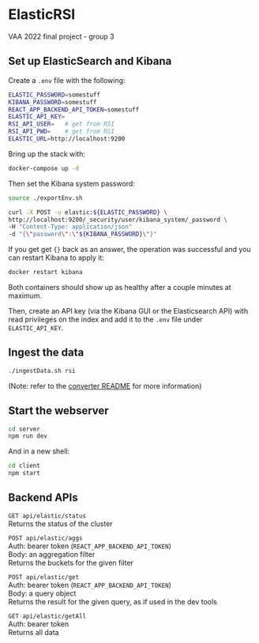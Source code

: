 # ElasticRSI

VAA 2022 final project - group 3

## Set up ElasticSearch and Kibana

Create a `.env` file with the following:

```bash
ELASTIC_PASSWORD=somestuff
KIBANA_PASSWORD=somestuff
REACT_APP_BACKEND_API_TOKEN=somestuff
ELASTIC_API_KEY=
RSI_API_USER=   # get from RSI
RSI_API_PWD=    # get from RSI
ELASTIC_URL=http://localhost:9200
```

Bring up the stack with:

```bash
docker-compose up -d
```

Then set the Kibana system password:

```bash
source ./exportEnv.sh

curl -X POST -u elastic:${ELASTIC_PASSWORD} \
http://localhost:9200/_security/user/kibana_system/_password \
-H "Content-Type: application/json" 
-d "{\"password\":\"${KIBANA_PASSWORD}\"}"
```

If you get get `{}` back as an answer, the operation was successful and you can restart Kibana to apply it:

```bash
docker restart kibana
```

Both containers should show up as healthy after a couple minutes at maximum.

Then, create an API key (via the Kibana GUI or the Elasticsearch API) with read privileges
on the index and add it to the `.env` file under `ELASTIC_API_KEY`.

## Ingest the data

```bash
./ingestData.sh rsi
```

(Note: refer to the [converter README](./converter/README.md) for more information)

## Start the webserver

```bash
cd server
npm run dev
```

And in a new shell:

```bash
cd client
npm start
```

## Backend APIs

`GET api/elastic/status`\
Returns the status of the cluster

`POST api/elastic/aggs`\
Auth: bearer token (`REACT_APP_BACKEND_API_TOKEN`)\
Body: an aggregation filter\
Returns the buckets for the given filter

`POST api/elastic/get`\
Auth: bearer token (`REACT_APP_BACKEND_API_TOKEN`)\
Body: a query object\
Returns the result for the given query, as if used in the dev tools

`GET api/elastic/getAll`\
Auth: bearer token\
Returns all data

